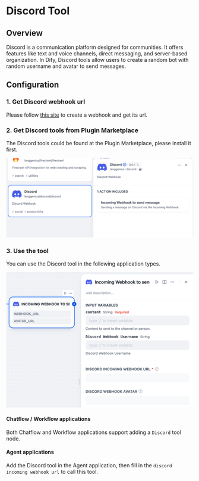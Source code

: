 # Discord Tool

## Overview

Discord is a communication platform designed for communities. It offers features like text and voice channels, direct messaging, and server-based organization. In Dify, Discord tools allow users to create a random bot with random username and avatar to send messages.

## Configuration

### 1. Get Discord webhook url
Please follow [this site](https://support.discord.com/hc/en-us/articles/228383668-Intro-to-Webhooks) to create a webhook and get its url.

### 2. Get Discord tools from Plugin Marketplace
The Discord tools could be found at the Plugin Marketplace, please install it first.

![](./_assets/discord_1.PNG)

### 3. Use the tool
You can use the Discord tool in the following application types.

![](./_assets/discord_2.PNG)

#### Chatflow / Workflow applications

Both Chatflow and Workflow applications support adding a `Discord` tool node.

#### Agent applications
Add the Discord tool in the Agent application, then fill in the `discord incoming webhook url` to call this tool.